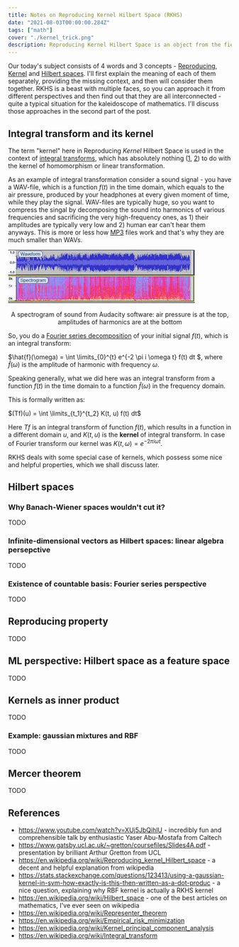 ```yaml
---
title: Notes on Reproducing Kernel Hilbert Space (RKHS)
date: "2021-08-03T00:00:00.284Z"
tags: ["math"]
cover: "./kernel_trick.png"
description: Reproducing Kernel Hilbert Space is an object from the field of functional analysis that nowadays finds practical applications in both data science and quantum computing. In data science you might run into it, while studying topics associated with kernel methods, such as kernel trick in SVMs, kernel regressions and kernel PCA, while in quantum mechanics Hilbert spaces and symmetric/Hermitian operators are generally the language of the whole thing. In this post I'll try to summarize my readings about it, linearizing the pre-requisites into a coherent story.
---
```


Our today's subject consists of 4 words and 3 concepts - [Reproducing](https://en.wikipedia.org/wiki/Reproducing_kernel_Hilbert_space#Definition), [Kernel](https://en.wikipedia.org/wiki/Integral_transform) and [Hilbert spaces](https://en.wikipedia.org/wiki/Hilbert_space). I'll first explain the meaning of each of them separately, providing the missing context, and then
will consider them together. RKHS is a beast with multiple faces, so you can approach it from different perspectives and then
find out that they are all interconnected - quite a typical situation for the kaleidoscope of mathematics. I'll discuss those approaches
in the second part of the post.


Integral transform and its kernel
---------------------------------

The term "kernel" here in Reproducing <i>Kernel</i> Hilbert Space is used in the context of [integral transforms](https://en.wikipedia.org/wiki/Integral_transform), which
has absolutely nothing ([1](https://math.stackexchange.com/questions/1099729/kernels-of-integral-transform-and-linear-transformation), [2](https://math.stackexchange.com/questions/1919305/why-is-the-kernel-of-an-integral-transform-called-kernel#:~:text=The%20kernel%20of%20an%20integral%20transform%20is%20called%20kernel%20with,function%20Tf%20as%20output.)) to do with the kernel of homomorphism or linear transformation.

As an example of integral transformation consider a sound signal - you have a WAV-file, which is a function $f(t)$ in the time domain,
which equals to the air pressure, produced by your headphones at every given moment of time, while they play the signal. WAV-files are typically huge, so you want to compress the singal by
decomposing the sound into harmonics of various frequencies and sacrificing the very high-frequency ones, as 1) their amplitudes
are typically very low and 2) human ear can't hear them anyways. This is more or less how [MP3](https://en.wikipedia.org/wiki/MP3) files work and that's why they are much smaller than WAVs. 

![spectrogram](spectrogram.jpeg)
<center>A spectrogram of sound from Audacity software: air pressure is at the top, amplitudes of harmonics are at the bottom</center>


So, you do a [Fourier series decomposition](https://en.wikipedia.org/wiki/Fourier_transform) of your initial signal $f(t)$, which is an integral transform:

$\hat{f}(\omega) = \int \limits_{0}^{t} e^{-2 \pi i \omega t} f(t) dt $, where $\hat{f}(\omega)$ is the amplitude of harmonic with frequency $\omega$. 

Speaking generally, what we did here was an integral transform from a function $f(t)$ in the time domain to a function $\hat{f}(\omega)$ in the frequency domain.

This is formally written as:

$(Tf)(u) = \int \limits_{t_1}^{t_2} K(t, u) f(t) dt$

Here $Tf$ is an integral transform of function $f(t)$, which results in a function in a different domain $u$, and $K(t, u)$ is the <b>kernel</b> of integral transform. In case of Fourier transform 
our kernel was $K(t, \omega) = e^{-2 \pi i \omega t}$.

RKHS deals with some special case of kernels, which possess some nice and helpful properties, which we shall discuss later. 

Hilbert spaces
--------------

### Why Banach-Wiener spaces wouldn't cut it?

TODO

### Infinite-dimensional vectors as Hilbert spaces: linear algebra persepctive

TODO

### Existence of countable basis: Fourier series perspective

TODO

Reproducing property
--------------------

TODO

ML perspective: Hilbert space as a feature space
------------------------------------------------

TODO

Kernels as inner product
------------------------

TODO

### Example: gaussian mixtures and RBF

TODO

Mercer theorem
--------------

TODO

References
----------
 - https://www.youtube.com/watch?v=XUj5JbQihlU - incredibly fun and comprehensible talk by enthusiastic Yaser Abu-Mostafa from Caltech
 - https://www.gatsby.ucl.ac.uk/~gretton/coursefiles/Slides4A.pdf - presentation by brilliant Arthur Gretton from UCL
 - https://en.wikipedia.org/wiki/Reproducing_kernel_Hilbert_space - a decent and helpful explanation from wikipedia
 - https://stats.stackexchange.com/questions/123413/using-a-gaussian-kernel-in-svm-how-exactly-is-this-then-written-as-a-dot-produc - a nice question, explaining why RBF kernel is actually a RKHS kernel
 - https://en.wikipedia.org/wiki/Hilbert_space - one of the best articles on mathematics, I've ever seen on wikipedia
 - https://en.wikipedia.org/wiki/Representer_theorem
 - https://en.wikipedia.org/wiki/Empirical_risk_minimization
 - https://en.wikipedia.org/wiki/Kernel_principal_component_analysis
 - https://en.wikipedia.org/wiki/Integral_transform